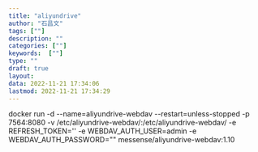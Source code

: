 ```yaml
---
title: "aliyundrive"
author: "石昌文"
tags: [""]
description: ""
categories: [""]
keywords:  [""]
type: ""
draft: true
layout: 
data: 2022-11-21 17:34:06
lastmod: 2022-11-21 17:34:29
---
```


docker run -d --name=aliyundrive-webdav --restart=unless-stopped -p 7564:8080 -v /etc/aliyundrive-webdav/:/etc/aliyundrive-webdav/ -e REFRESH_TOKEN='' -e WEBDAV_AUTH_USER=admin -e WEBDAV_AUTH_PASSWORD="" messense/aliyundrive-webdav:1.10
